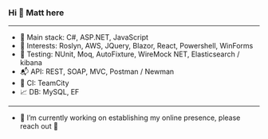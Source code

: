 ### Hi 👋 Matt here
---
<!--
**3mv3/3mv3** is a ✨ _special_ ✨ repository because its `README.md` (this file) appears on your GitHub profile.

Here are some ideas to get you started:

- 🔭 I’m currently working on ...
- 🌱 I’m currently learning ...
- 👯 I’m looking to collaborate on ...
- 🤔 I’m looking for help with ...
- 💬 Ask me about ...
- 📫 How to reach me: ...
- 😄 Pronouns: ...
- ⚡ Fun fact: ...
-->


- :pizza: Main stack: C#, ASP.NET, JavaScript<br>
- :fries: Interests: Roslyn, AWS, JQuery, Blazor, React, Powershell, WinForms<br>
- :syringe: Testing: NUnit, Moq, AutoFixture, WireMock NET, Elasticsearch / kibana<br>
- :mailbox_with_mail: API: REST, SOAP, MVC, Postman / Newman<br>
- :satellite: CI: TeamCity<br>
- :chart_with_upwards_trend: DB: MySQL, EF<br>
---
- 🔭 I’m currently working on establishing my online presence, please reach out :wave:

<!--
<img align="left" src="https://github-readme-stats.vercel.app/api/top-langs/?username=3mv3&layout=compact&hide=html" alt="3mv3" />
-->
